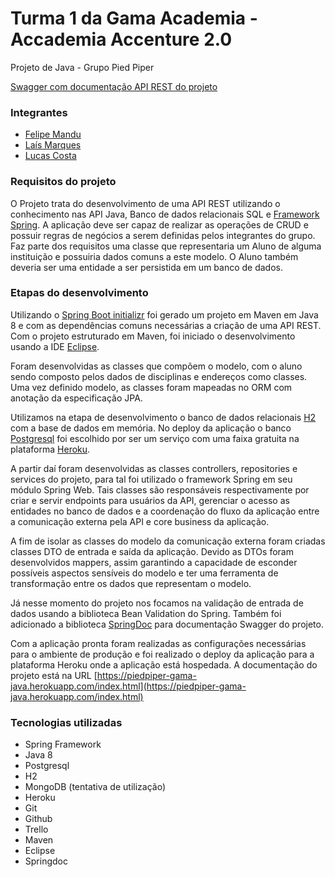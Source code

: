# Turma 1 da Gama Academia - Accademia Accenture 2.0
Projeto de Java - Grupo Pied Piper

[Swagger com documentação API REST do projeto](https://piedpiper-gama-java.herokuapp.com/index.html)

### Integrantes
- [Felipe Mandu](https://github.com/felipemandu)
- [Laís Marques](https://github.com/laismarques)
- [Lucas Costa](https://github.com/lucasccosta)

### Requisitos do projeto
O Projeto trata do desenvolvimento de uma API REST utilizando o conhecimento nas API Java, Banco de dados relacionais SQL e [Framework Spring]( https://spring.io/projects/spring-boot).
A aplicação deve ser capaz de realizar as operações de CRUD e possuir regras de negócios a serem definidas pelos integrantes do grupo.
Faz parte dos requisitos uma classe que representaria um Aluno de alguma instituição e possuiria dados comuns a este modelo. O Aluno também deveria ser uma entidade a ser persistida em um banco de dados.

### Etapas do desenvolvimento
Utilizando o [Spring Boot initializr](https://start.spring.io/) foi gerado um projeto em Maven em Java 8 e com as dependências comuns necessárias a criação de uma API REST. Com o projeto estruturado em Maven, foi iniciado o desenvolvimento usando a IDE [Eclipse](https://www.eclipse.org/).

Foram desenvolvidas as classes que compõem o modelo, com o aluno sendo composto pelos dados de disciplinas e endereços como classes. Uma vez definido modelo, as classes foram mapeadas no ORM com anotação da especificação JPA.

Utilizamos na etapa de desenvolvimento o banco de dados relacionais [H2]( http://www.h2database.com/html/main.html) com a base de dados em memória. No deploy da aplicação o banco [Postgresql]( https://www.postgresql.org/) foi escolhido por ser um serviço com uma faixa gratuita na plataforma [Heroku](https://www.heroku.com/).

A partir daí foram desenvolvidas as classes controllers, repositories e services do projeto, para tal foi utilizado o framework Spring em seu módulo Spring Web. Tais classes são responsáveis respectivamente por criar e servir endpoints para usuários da API, gerenciar o acesso as entidades no banco de dados e a coordenação do fluxo da aplicação entre a comunicação externa pela API e core business da aplicação.

A fim de isolar as classes do modelo da comunicação externa foram criadas classes DTO de entrada e saída da aplicação. Devido as DTOs foram desenvolvidos mappers, assim garantindo a capacidade de esconder possíveis aspectos sensíveis do modelo e ter uma ferramenta de transformação entre os dados que representam o modelo.

Já nesse momento do projeto nos focamos na validação de entrada de dados usando a biblioteca Bean Validation do Spring. Também foi adicionado a biblioteca [SpringDoc]( https://springdoc.org/) para documentação Swagger do projeto.

Com a aplicação pronta foram realizadas as configurações necessárias para o ambiente de produção e foi realizado o deploy da aplicação para a plataforma Heroku onde a aplicação está hospedada.
A documentação do projeto está na URL [https://piedpiper-gama-java.herokuapp.com/index.html](https://piedpiper-gama-java.herokuapp.com/index.html)

### Tecnologias utilizadas

- Spring Framework
- Java 8
- Postgresql
- H2
- MongoDB (tentativa de utilização)
- Heroku
- Git
- Github
- Trello
- Maven
- Eclipse
- Springdoc
